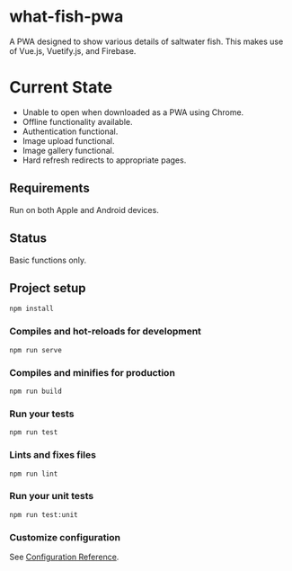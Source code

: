 # what-fish-pwa
A PWA designed to show various details of saltwater fish. This makes use of Vue.js, Vuetify.js, and Firebase.

# Current State
* Unable to open when downloaded as a PWA using Chrome.
* Offline functionality available.
* Authentication functional.
* Image upload functional.
* Image gallery functional.
* Hard refresh redirects to appropriate pages.

## Requirements
Run on both Apple and Android devices.

## Status
Basic functions only.

## Project setup
```
npm install
```

### Compiles and hot-reloads for development
```
npm run serve
```

### Compiles and minifies for production
```
npm run build
```

### Run your tests
```
npm run test
```

### Lints and fixes files
```
npm run lint
```

### Run your unit tests
```
npm run test:unit
```

### Customize configuration
See [Configuration Reference](https://cli.vuejs.org/config/).
